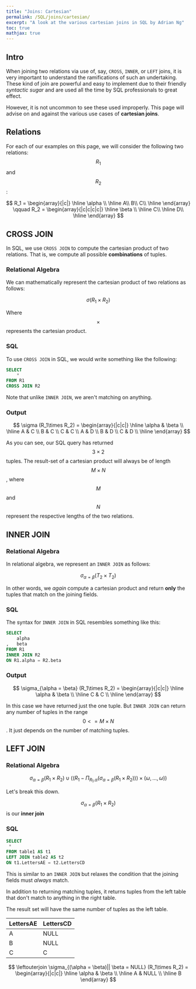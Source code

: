 ```yaml
---
title: "Joins: Cartesian"
permalink: /SQL/joins/cartesian/
excerpt: "A look at the various cartesian joins in SQL by Adrian Ng"
toc: true
mathjax: true
---
```



## Intro

When joining two relations via use of, say, `CROSS`, `INNER`, or `LEFT` joins, it is very important to understand the ramifications of such an undertaking. 
These kind of join are powerful and easy to implement due to their friendly _syntactic sugar_ and are used all the time by SQL professionals to great effect. 

However, it is not uncommon to see these used improperly. This page will advise on and against the various use cases of __cartesian joins__.

## Relations

For each of our examples on this page, we will consider the following two relations: $$R_1$$ and $$R_2$$:

$$
R_1 =
\begin{array}{|c|}
\hline
\alpha \\ \hline
A\\
B\\
C\\ \hline
\end{array}
\qquad
R_2 =
\begin{array}{|c|c|c|c|}
\hline
\beta \\ \hline
C\\ \hline
D\\ \hline
\end{array}
$$


## CROSS JOIN

In SQL, we use `CROSS JOIN` to compute the cartesian product of two relations.
That is, we compute all possible __combinations__ of tuples.

### Relational Algebra

We can mathematically represent the cartesian product of two relations as follows:

$$
\sigma (R_1 \times R_2)
$$ 

Where $$\times$$ represents the cartesian product.

### SQL

To use `CROSS JOIN` in SQL, we would write something like the following:

```sql
SELECT
	*
FROM R1
CROSS JOIN R2
```
Note that unlike `INNER JOIN`, we aren't matching on anything. 

### Output

$$
\sigma (R_1\times R_2) = 
\begin{array}{|c|c|}
\hline
\alpha & \beta \\ \hline
A & C \\ 
B & C \\ 
C & C \\ 
A & D \\ 
B & D \\  
C & D \\ \hline
\end{array} 
$$

As you can see, our SQL query has returned $$3 \times 2 $$ tuples.
The result-set of a cartesian product will always be of length $$M \times N$$, where $$M$$ and $$N$$ represent the respective lengths of the two relations.

## INNER JOIN

### Relational Algebra

In relational algebra, we represent an `INNER JOIN` as follows:

$$
\sigma_{\alpha = \beta} (T_2 \times T_2)
$$

In other words, we _again_ compute a cartesian product and return __only__ the tuples that match on the joining fields.

### SQL

The syntax for `INNER JOIN` in SQL resembles something like this:

```sql
SELECT 
	alpha
,	beta
FROM R1
INNER JOIN R2
ON R1.alpha = R2.beta
```

### Output

$$
\sigma_{\alpha = \beta} (R_1\times R_2) = 
\begin{array}{|c|c|}
\hline
\alpha & \beta \\ \hline 
C & C \\ \hline
\end{array} 
$$

In this case we have returned just the one tuple. But `INNER JOIN` can return any number of tuples in the range $$0 <= M\times N$$. It just depends on the number of matching tuples. 

## LEFT JOIN

### Relational Algebra

$$
\sigma_{\alpha = \beta}(R_1 \times R_2) \cup ((R_1 - \Pi_{R_1.\alpha}(\sigma_{\alpha = \beta} (R_1 \times R_2))) \times {(\omega,...,\omega)})
$$

Let's break this down.

$$
\sigma_{\alpha = \beta}(R_1 \times R_2)
$$
 is our __inner join__

### SQL

```sql
SELECT 
 *
FROM table1 AS t1
LEFT JOIN table2 AS t2
ON t1.LettersAE = t2.LettersCD
```

This is similar to an `INNER JOIN` but relaxes the condition that the joining fields must _always_ match.

In addition to returning matching tuples, it returns tuples from the left table that don't match to anything in the right table.

The result set will have the same number of tuples as the left table.

|LettersAE|LettersCD|
|---|---|
|A|NULL|
|B|NULL|
|C|C|


$$
\leftouterjoin
\sigma_{(\alpha = \beta)|| \beta = NULL} (R_1\times R_2) = 
\begin{array}{|c|c|}
\hline
\alpha & \beta \\ \hline 
A & NULL \\ \hline
B
\end{array} 
$$

